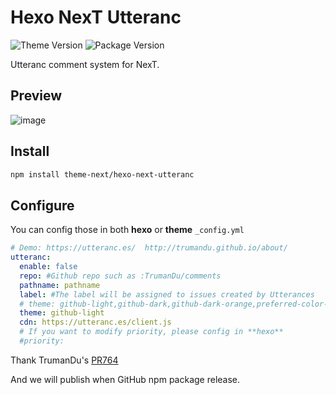 # Hexo NexT Utteranc

![Theme Version](https://img.shields.io/badge/NexT-v7.3.0+-blue?style=flat-square)
![Package Version](https://img.shields.io/github/package-json/v/theme-next/hexo-next-utteranc?style=flat-square)

Utteranc comment system for NexT.

## Preview

![image](https://user-images.githubusercontent.com/15902347/62426327-ee329780-b715-11e9-813f-ab9e0557cb9b.png)

## Install

```bash
npm install theme-next/hexo-next-utteranc
```

## Configure

You can config those in both **hexo** or **theme** `_config.yml`
```yaml
# Demo: https://utteranc.es/  http://trumandu.github.io/about/
utteranc:
  enable: false
  repo: #Github repo such as :TrumanDu/comments
  pathname: pathname
  label: #The label will be assigned to issues created by Utterances
  # theme: github-light,github-dark,github-dark-orange,preferred-color-scheme,icy-dark,dark-blue,photon-dark,boxy-light
  theme: github-light
  cdn: https://utteranc.es/client.js
  # If you want to modify priority, please config in **hexo**
  #priority:
```

Thank TrumanDu's [PR764](https://github.com/theme-next/hexo-theme-next/pull/764)

And we will publish when GitHub npm package release.
